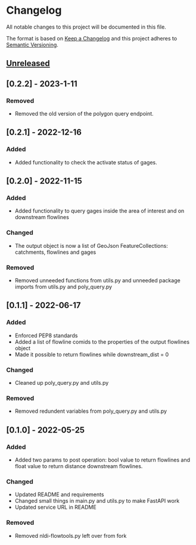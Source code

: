 # Changelog

All notable changes to this project will be documented in this file.

The format is based on [Keep a Changelog](http://keepachangelog.com/en/1.0.0/)
and this project adheres to [Semantic Versioning](http://semver.org/spec/v2.0.0.html).

## [Unreleased](https://github.com/USGS-WiM/nldi_polygon_query/tree/dev)

## [0.2.2] - 2023-1-11
### Removed
- Removed the old version of the polygon query endpoint.


## [0.2.1] - 2022-12-16
### Added
- Added functionality to check the activate status of gages. 


## [0.2.0] - 2022-11-15
### Added 
- Added functionality to query gages inside the area of interest and on downstream flowlines

### Changed  
- The output object is now a list of GeoJson FeatureCollections: catchments, flowlines and gages

### Removed 
- Removed unneeded functions from utils.py and unneeded package imports from utils.py and poly_query.py


## [0.1.1] - 2022-06-17
### Added 
- Enforced PEP8 standards
- Added a list of flowline comids to the properties of the output flowlines object
- Made it possible to return flowlines while downstream_dist = 0

### Changed  
- Cleaned up poly_query.py and utils.py

### Removed 
- Removed redundent variables from poly_query.py and utils.py



## [0.1.0] - 2022-05-25
### Added 
- Added two params to post operation: bool value to return flowlines and float value to return distance downstream flowlines.

### Changed  
- Updated README and requirements
- Changed small things in main.py and utils.py to make FastAPI work
- Updated service URL in README

### Removed 
- Removed nldi-flowtools.py left over from fork
